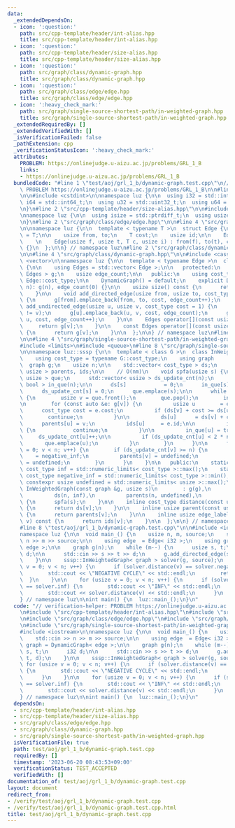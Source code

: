 ```yaml
---
data:
  _extendedDependsOn:
  - icon: ':question:'
    path: src/cpp-template/header/int-alias.hpp
    title: src/cpp-template/header/int-alias.hpp
  - icon: ':question:'
    path: src/cpp-template/header/size-alias.hpp
    title: src/cpp-template/header/size-alias.hpp
  - icon: ':question:'
    path: src/graph/class/dynamic-graph.hpp
    title: src/graph/class/dynamic-graph.hpp
  - icon: ':question:'
    path: src/graph/class/edge/edge.hpp
    title: src/graph/class/edge/edge.hpp
  - icon: ':heavy_check_mark:'
    path: src/graph/single-source-shortest-path/in-weighted-graph.hpp
    title: src/graph/single-source-shortest-path/in-weighted-graph.hpp
  _extendedRequiredBy: []
  _extendedVerifiedWith: []
  _isVerificationFailed: false
  _pathExtension: cpp
  _verificationStatusIcon: ':heavy_check_mark:'
  attributes:
    PROBLEM: https://onlinejudge.u-aizu.ac.jp/problems/GRL_1_B
    links:
    - https://onlinejudge.u-aizu.ac.jp/problems/GRL_1_B
  bundledCode: "#line 1 \"test/aoj/grl_1_b/dynamic-graph.test.cpp\"\n// verification-helper:\
    \ PROBLEM https://onlinejudge.u-aizu.ac.jp/problems/GRL_1_B\n\n#line 2 \"src/cpp-template/header/int-alias.hpp\"\
    \n\n#include <cstdint>\n\nnamespace luz {\n\n  using i32 = std::int32_t;\n  using\
    \ i64 = std::int64_t;\n  using u32 = std::uint32_t;\n  using u64 = std::uint64_t;\n\
    \n}\n#line 2 \"src/cpp-template/header/size-alias.hpp\"\n\n#include <cstddef>\n\
    \nnamespace luz {\n\n  using isize = std::ptrdiff_t;\n  using usize = std::size_t;\n\
    \n}\n#line 2 \"src/graph/class/edge/edge.hpp\"\n\n#line 4 \"src/graph/class/edge/edge.hpp\"\
    \n\nnamespace luz {\n\n  template < typename T >\n  struct Edge {\n    using cost_type\
    \ = T;\n\n    usize from, to;\n    T cost;\n    usize id;\n\n    Edge() = default;\n\
    \    \n    Edge(usize f, usize t, T c, usize i) : from(f), to(t), cost(c), id(i)\
    \ {}\n  };\n\n} // namespace luz\n#line 2 \"src/graph/class/dynamic-graph.hpp\"\
    \n\n#line 4 \"src/graph/class/dynamic-graph.hpp\"\n\n#include <cassert>\n#include\
    \ <vector>\n\nnamespace luz {\n\n  template < typename Edge >\n  class DynamicGraph\
    \ {\n\n    using Edges = std::vector< Edge >;\n\n   protected:\n    std::vector<\
    \ Edges > g;\n    usize edge_count;\n\n   public:\n    using cost_type = typename\
    \ Edge::cost_type;\n\n    DynamicGraph() = default;\n    explicit DynamicGraph(usize\
    \ n): g(n), edge_count(0) {}\n\n    usize size() const {\n      return g.size();\n\
    \    }\n\n    void add_directed_edge(usize from, usize to, cost_type cost = 1)\
    \ {\n      g[from].emplace_back(from, to, cost, edge_count++);\n    }\n\n    void\
    \ add_undirected_edge(usize u, usize v, cost_type cost = 1) {\n      assert(u\
    \ != v);\n      g[u].emplace_back(u, v, cost, edge_count);\n      g[v].emplace_back(v,\
    \ u, cost, edge_count++);\n    }\n\n    Edges operator[](const usize &v) {\n \
    \     return g[v];\n    }\n\n    const Edges operator[](const usize &v) const\
    \ {\n      return g[v];\n    }\n\n  };\n\n} // namespace luz\n#line 2 \"src/graph/single-source-shortest-path/in-weighted-graph.hpp\"\
    \n\n#line 4 \"src/graph/single-source-shortest-path/in-weighted-graph.hpp\"\n\n\
    #include <limits>\n#include <queue>\n#line 8 \"src/graph/single-source-shortest-path/in-weighted-graph.hpp\"\
    \n\nnamespace luz::sssp {\n\n  template < class G >\n  class InWeightedGraph {\n\
    \    using cost_type = typename G::cost_type;\n    using graph     = G;\n\n  \
    \  graph g;\n    usize n;\n\n    std::vector< cost_type > ds;\n    std::vector<\
    \ usize > parents, ids;\n\n    // O(nm)\n    void spfa(usize s) {\n      std::queue<\
    \ usize > que;\n      std::vector< usize > ds_update_cnt(n);\n      std::vector<\
    \ bool > in_que(n);\n\n      ds[s]            = 0;\n      in_que[s]        = true;\n\
    \      ds_update_cnt[s] = 0;\n      que.emplace(s);\n\n      while (not que.empty())\
    \ {\n        usize v = que.front();\n        que.pop();\n        in_que[v] = false;\n\
    \n        for (const auto &e: g[v]) {\n          usize u        = e.to;\n    \
    \      cost_type cost = e.cost;\n          if (ds[v] + cost >= ds[u]) {\n    \
    \        continue;\n          }\n\n          ds[u]      = ds[v] + cost;\n    \
    \      parents[u] = v;\n          ids[u]     = e.id;\n\n          if (in_que[u])\
    \ {\n            continue;\n          }\n\n          in_que[u] = true;\n     \
    \     ds_update_cnt[u]++;\n\n          if (ds_update_cnt[u] < 2 * n) {\n     \
    \       que.emplace(u);\n          }\n        }\n      }\n\n      for (usize v\
    \ = 0; v < n; v++) {\n        if (ds_update_cnt[v] >= n) {\n          ds[v]  \
    \    = negative_inf;\n          parents[v] = undefined;\n          ids[v]    \
    \ = undefined;\n        }\n      }\n    }\n\n   public:\n    static constexpr\
    \ cost_type inf = std::numeric_limits< cost_type >::max();\n    static constexpr\
    \ cost_type negative_inf = std::numeric_limits< cost_type >::min();\n    static\
    \ constexpr usize undefined = std::numeric_limits< usize >::max();\n\n    explicit\
    \ InWeightedGraph(const graph &g, usize s)\n        : g(g),\n          n(g.size()),\n\
    \          ds(n, inf),\n          parents(n, undefined),\n          ids(n, undefined)\
    \ {\n      spfa(s);\n    }\n\n    inline cost_type distance(const usize v) const\
    \ {\n      return ds[v];\n    }\n\n    inline usize parent(const usize v) const\
    \ {\n      return parents[v];\n    }\n\n    inline usize edge_label(const usize\
    \ v) const {\n      return ids[v];\n    }\n\n  };\n\n} // namespace luz::sssp\n\
    #line 8 \"test/aoj/grl_1_b/dynamic-graph.test.cpp\"\n\n#include <iostream>\n\n\
    namespace luz {\n\n  void main_() {\n    usize n, m, source;\n    std::cin >>\
    \ n >> m >> source;\n\n    using edge  = Edge< i32 >;\n    using graph = DynamicGraph<\
    \ edge >;\n\n    graph g(n);\n    while (m--) {\n      usize s, t;\n      i32\
    \ d;\n\n      std::cin >> s >> t >> d;\n      g.add_directed_edge(s, t, d);\n\
    \    }\n\n    sssp::InWeightedGraph< graph > solver(g, source);\n    for (usize\
    \ v = 0; v < n; v++) {\n      if (solver.distance(v) == solver.negative_inf) {\n\
    \        std::cout << \"NEGATIVE CYCLE\" << std::endl;\n        return;\n    \
    \  }\n    }\n\n    for (usize v = 0; v < n; v++) {\n      if (solver.distance(v)\
    \ == solver.inf) {\n        std::cout << \"INF\" << std::endl;\n      } else {\n\
    \        std::cout << solver.distance(v) << std::endl;\n      }\n    }\n  }\n\n\
    } // namespace luz\n\nint main() {\n  luz::main_();\n}\n"
  code: "// verification-helper: PROBLEM https://onlinejudge.u-aizu.ac.jp/problems/GRL_1_B\n\
    \n#include \"src/cpp-template/header/int-alias.hpp\"\n#include \"src/cpp-template/header/size-alias.hpp\"\
    \n#include \"src/graph/class/edge/edge.hpp\"\n#include \"src/graph/class/dynamic-graph.hpp\"\
    \n#include \"src/graph/single-source-shortest-path/in-weighted-graph.hpp\"\n\n\
    #include <iostream>\n\nnamespace luz {\n\n  void main_() {\n    usize n, m, source;\n\
    \    std::cin >> n >> m >> source;\n\n    using edge  = Edge< i32 >;\n    using\
    \ graph = DynamicGraph< edge >;\n\n    graph g(n);\n    while (m--) {\n      usize\
    \ s, t;\n      i32 d;\n\n      std::cin >> s >> t >> d;\n      g.add_directed_edge(s,\
    \ t, d);\n    }\n\n    sssp::InWeightedGraph< graph > solver(g, source);\n   \
    \ for (usize v = 0; v < n; v++) {\n      if (solver.distance(v) == solver.negative_inf)\
    \ {\n        std::cout << \"NEGATIVE CYCLE\" << std::endl;\n        return;\n\
    \      }\n    }\n\n    for (usize v = 0; v < n; v++) {\n      if (solver.distance(v)\
    \ == solver.inf) {\n        std::cout << \"INF\" << std::endl;\n      } else {\n\
    \        std::cout << solver.distance(v) << std::endl;\n      }\n    }\n  }\n\n\
    } // namespace luz\n\nint main() {\n  luz::main_();\n}\n"
  dependsOn:
  - src/cpp-template/header/int-alias.hpp
  - src/cpp-template/header/size-alias.hpp
  - src/graph/class/edge/edge.hpp
  - src/graph/class/dynamic-graph.hpp
  - src/graph/single-source-shortest-path/in-weighted-graph.hpp
  isVerificationFile: true
  path: test/aoj/grl_1_b/dynamic-graph.test.cpp
  requiredBy: []
  timestamp: '2023-06-20 08:43:53+09:00'
  verificationStatus: TEST_ACCEPTED
  verifiedWith: []
documentation_of: test/aoj/grl_1_b/dynamic-graph.test.cpp
layout: document
redirect_from:
- /verify/test/aoj/grl_1_b/dynamic-graph.test.cpp
- /verify/test/aoj/grl_1_b/dynamic-graph.test.cpp.html
title: test/aoj/grl_1_b/dynamic-graph.test.cpp
---
```

